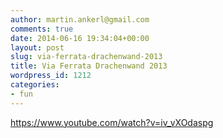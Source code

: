 ```yaml
---
author: martin.ankerl@gmail.com
comments: true
date: 2014-06-16 19:34:04+00:00
layout: post
slug: via-ferrata-drachenwand-2013
title: Via Ferrata Drachenwand 2013
wordpress_id: 1212
categories:
- fun
---
```


https://www.youtube.com/watch?v=iv_vXOdaspg
